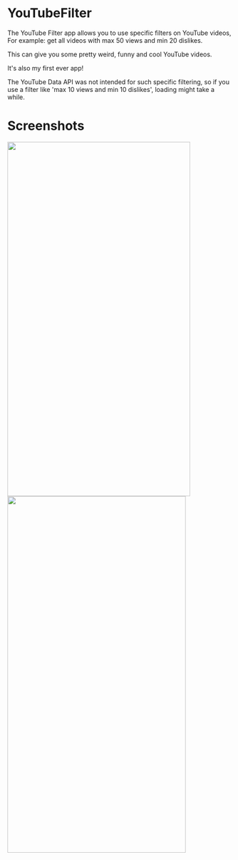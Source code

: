 # YouTubeFilter

The YouTube Filter app allows you to use specific filters on YouTube videos,
For example: get all videos with max 50 views and min 20 dislikes.

This can give you some pretty weird, funny and cool YouTube videos.

It's also my first ever app!

The YouTube Data API was not intended for such specific filtering, so if you use a filter like 'max 10 views and min 10 dislikes',
loading might take a while.

# Screenshots

<p float="left">
<img src="https://github.com/JonasDeRoover/YouTubeFilter/blob/master/images/filter_screen.PNG" width="410" height="795">
<img src="https://github.com/JonasDeRoover/YouTubeFilter/blob/master/images/video_screen.PNG" width="400" height="800">
</p>
